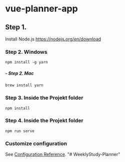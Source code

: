 # vue-planner-app
## Step 1.
Install Node.js https://nodejs.org/en/download

### Step 2. Windows
```
npm install -g yarn
```

##### - Step 2. Mac
```
brew install yarn 
```

### Step 3. Inside the Projekt folder
```
npm install
```

### Step 4. Inside the Projekt folder
```
npm run serve
```

### Customize configuration
See [Configuration Reference](https://cli.vuejs.org/config/).
"# WeeklyStudy-Planner" 
